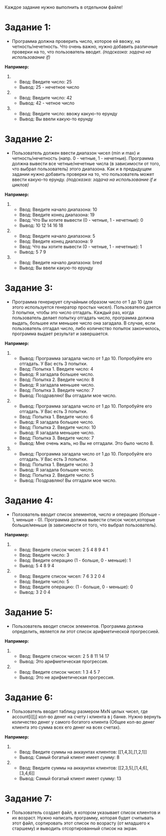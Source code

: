 Каждое задание нужно выполнить в отдельном файле!

# Задание 1:
  - Программа должна проверить число, которое ей ввожу, на четность/нечетность. Что очень важно,
    нужно добавить различные проверки на то, что пользователь вводит. *(подсказка: задача на использование if)*
  
  **Например:**
  
  1. - Ввод: Введите число: 25
     - Вывод: 25 - нечетное число
  
  2. - Ввод: Введите число: 42
     - Вывод: 42 - четное число
     
  3. - Ввод: Введите число: ввожу какую-то ерунду
     - Вывод: Вы ввели какую-то ерунду
     
     
# Задание 2:
  - Пользователь должен ввести диапазон чисел (min и max) и четность/нечетность (напр. 0 - четные, 1 - нечетные). 
    Программа должна вывести все четные/нечетные числа (в зависимости от того, что выбрал пользователь) этого диапазона.
    Как и в предыдущем задании нужно добавить проверки на то, что пользователь может ввести какую-то ерунду.
    *(подсказка: задача на использование if и циклов)*
    
  **Например:**
  
  1. - Ввод: Введите начало диапазона: 10
     - Ввод: Введите конец диапазона: 19
     - Ввод: Что Вы хотите вывести (0 - четные, 1 - нечетные): 0
     - Вывод: 10 12 14 16 18
     
  2. - Ввод: Введите начало диапазона: 5
     - Ввод: Введите конец диапазона: 9
     - Ввод: Что вы хотите вывести (0 - четные, 1 - нечетные): 1
     - Вывод: 5 7 9
     
  3. - Ввод: Введите начало диапазона: bred
     - Вывод: Вы ввели какую-то ерунду

# Задание 3:
  - Программа генерирует случайным образом число от 1 до 10 (для этого используется генератор простых чисел). Пользователю
    дается 3 попытки, чтобы это число отгадать. Каждый раз, когда пользователь делает попытку отгадать число, программа должна
    выдать, большее или меньшее число она загадала. В случае, если пользователь отгадал число, либо количество попыток закончилось,
    программа выдает результат и завершается.
    
  **Например:**
  
  1. - Вывод: Программа загадала число от 1 до 10. Попробуйте его отгадать. У Вас есть 3 попытки.
     - Ввод:  Попытка 1. Введите число: 4
     - Вывод: Я загадала большее число.
     - Ввод:  Попытка 2. Введите число: 8
     - Вывод: Я загадала меньшее число.
     - Ввод:  Попытка 3. Введите число: 7
     - Вывод: Поздравляю! Вы отгадали мое число.
  
  2. - Вывод: Программа загадала число от 1 до 10. Попробуйте его отгадать. У Вас есть 3 попытки.
     - Ввод:  Попытка 1. Введите число: 6
     - Вывод: Я загадала большее число.
     - Ввод:  Попытка 2. Введите число: 10
     - Вывод: Я загадала меньшее число.
     - Ввод:  Попытка 3. Введите число: 7
     - Вывод: Мне очень жаль, но Вы не отгадали. Это было число 8.

  3. - Вывод: Программа загадала число от 1 до 10. Попробуйте его отгадать. У Вас есть 3 попытки.
     - Ввод:  Попытка 1. Введите число: 3
     - Вывод: Я загадала большее число.
     - Ввод:  Попытка 2. Введите число: 5
     - Вывод: Поздравляю! Вы отгадали мое число.

# Задание 4:
  - Ползователь вводит список элементов, число и операцию (больше - 1, меньше - 0). Программа должна вывести список чисел,которые
    больше/меньше (в зависимости от того, что выбрал пользователь).
    
  **Например:**
  
  1. - Ввод: Введите список чисел: 2 5 4 8 9 4 1
     - Ввод: Введите число: 3
     - Ввод: Введите операцию (1 - больше, 0 - меньше): 1
     - Вывод: 5 4 8 9 4
  
  2. - Ввод: Введите список чисел: 7 6 3 2 0 4
     - Ввод: Введите число: 5
     - Ввод: Введите операцию: (1 - больше, 0 - меньше): 0
     - Вывод: 3 2 0 4

# Задание 5:
  - Пользователь вводит список элементов. Программа должна определить, является ли этот список арифметической прогрессией.
  
  **Например:**
  
  1. - Ввод: Введите список чисел: 2 5 8 11 14 17
     - Вывод: Это арифметическая прогрессия.
  
  2. - Ввод: Введите список чисел: 1 3 4 5 7
     - Вывод: Это не арифметическая прогрессия.

# Задание 6:
  - Пользователь вводит таблицу размером MxN целых чисел, где account[i][j] кол-во денег на счету i клиента в j банке. Нужно вернуть количество денег у самого богатого клиента (Общее кол-во денег клиента это сумма всех его денег на всех счетах).
  
  **Например:**
  
  1. - Ввод: Введите суммы на аккаунтах клиентов: [[1,4,3],[1,2,1]]
     - Вывод: Самый богатый клиент имеет сумму: 8
     
  2. - Ввод: Введите суммы на аккаунтах клиентов: [[2,3,5],[1,4,6],[3,4,6]]
     - Вывод: Самый богатый клиент имеет сумму: 13

# Задание 7:
  - Пользователь создает файл, в котором указывает список клиентов и их возраст. Нужно написать программу, которая будет считывать этот файл, сортировать
 этот список по возрасту (от младшего к старшему) и выводить отсортированный список на экран.

